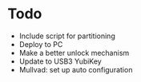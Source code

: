 # Todo 

 - Include script for partitioning
 - Deploy to PC
 - Make a better unlock mechanism
 - Update to USB3 YubiKey
 - Mullvad: set up auto configuration

